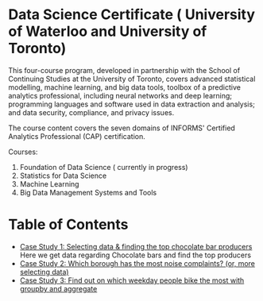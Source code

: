 # Data Science Certificate ( University of Waterloo and University of Toronto) 
This four-course program, developed in partnership with the School of Continuing Studies at the University of Toronto, covers advanced statistical modelling, machine learning, and big data tools, toolbox of a predictive analytics professional, including neural networks and deep learning; programming languages and software used in data extraction and analysis; and data security, compliance, and privacy issues.

The course content covers the seven domains of INFORMS' Certified Analytics Professional (CAP) certification. 

Courses:

1. Foundation of Data Science ( currently in progress)
2. Statistics for Data Science
3. Machine Learning
4. Big Data Management Systems and Tools

Table of Contents
=================


* [Case Study 1: Selecting data & finding the top chocolate bar producers](https://github.com/amanjot-git/data-science-UofT/blob/main/Top%2010%20producers%20of%20chocolate%20and%20highest%20rated%20chocolate%20bar%20producers.ipynb)
  <br>Here we get data regarding Chocolate bars and find the top producers 
* [Case Study 2: Which borough has the most noise complaints? (or, more selecting data)]()
  <br>
* [Case Study 3: Find out on which weekday people bike the most with groupby and aggregate]()
  <br> 
